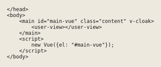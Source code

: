 
<!DOCTYPE html>
<html lang="en">
    <head>
        <title>Profile Summary For GitHub</title>
        <link rel="icon" href="/favicon.png">
        <meta charset="UTF-8">
        <meta name="viewport" content="width=device-width, initial-scale=1.0">
        <meta name="description" content="Github Profile Summary is a GitHub visualization tool written in Kotlin">
        <meta property="og:title" content="Github Profile Summary - Visualize your GitHub profile">
        <meta property="og:site_name" content="Github Profile Summary">
        <meta property="og:url" content="https://profile-summary-for-github.com">
        <meta property="og:description" content="Github Profile Summary is a GitHub visualization tool written in Kotlin">
        <meta property="og:image" content="https://user-images.githubusercontent.com/1521451/33957306-8e1d8af0-e041-11e7-8e04-3de9e32868ba.PNG">
        <link rel="stylesheet" href="https://cdnjs.cloudflare.com/ajax/libs/font-awesome/4.7.0/css/font-awesome.min.css">
        <link rel="stylesheet" href="https://fonts.googleapis.com/css?family=Barlow+Semi+Condensed">
        <link rel="stylesheet" href="https://cdn.jsdelivr.net/npm/load-awesome@1.1.0/css/square-jelly-box.min.css">
        <script src="https://cdn.jsdelivr.net/npm/chart.js@2.8.0/dist/Chart.min.js"></script>
        <script src="https://cdn.jsdelivr.net/npm/axios@0.19.0/dist/axios.min.js"></script>
        <script src="https://cdn.jsdelivr.net/npm/vue@2.6.10/dist/vue.js"></script>
        <script src="https://cdn.jsdelivr.net/npm/moment@2.24.0/min/moment.min.js"></script>
        <script src="https://cdn.jsdelivr.net/npm/js-cookie@2/src/js.cookie.min.js"></script>
        
<!-- search-view.vue -->
<template id="search-view">
    <app-frame v-slot="{requestsLeft}">
        <div class="search-screen">
            <h1>Enter GitHub username</h1>
            <input type="text" name="q" placeholder="ex. 'tipsy'" v-model="query" autofocus @keydown.enter="search">
            <div v-if="error && error.response.status === 404">
                <h4>Can't find user <span class="search-term">{{failedQuery}}</span>. Check spelling.</h4>
            </div>
            <div v-else-if="failedQuery">
                <h4>Can't build profile for <span class="search-term">{{failedQuery}}</span></h4>
                <p>
                    If you are <span class="search-term">{{failedQuery}}</span>, please
                    <a href="https://github.com/tipsy/profile-summary-for-github">star the repo</a> and try again.
                </p>
                <p>
                    The app is running with two GitHub tokens, giving 10 000 requests per hour.
                    The first 5000 requests can be used to build any profile, while the last 5000 requests are
                    reserved for users building their own profile. To confirm that you're building your own
                    profile, we check if you've starred the repository.
                </p>
            </div>
            <div v-if="requestsLeft === 0">
                The app is rate limited. Please come back later or build the app locally and use your own tokens.
            </div>
        </div>
    </app-frame>
</template>
<script>
    Vue.component("search-view", {
        template: "#search-view",
        data: () => ({
            error: null,
            failedQuery: "",
            query: ""
        }),
        methods: {
            search() {
                this.error = null;
                this.failedQuery = null;
                axios.get("/api/can-load?user=" + this.query)
                    .then(() => window.location = "/user/" + this.query)
                    .catch(error => {
                        this.error = error;
                        this.failedQuery = this.query
                    });
            }
        },
    });
</script>
<style>
    .search-screen {
        display: flex;
        flex-direction: column;
        align-items: center;
    }

    .search-term {
        border: 1px solid rgba(0, 0, 0, 0.2);
        background: rgba(0, 0, 0, 0.025);
        padding: 1px 2px;
        font-family: monospace;
        font-size: 80%;
    }

    .search-screen input {
        height: 40px;
        font-size: 18px;
        padding: 0 15px;
        border: 0;
    }
</style>

<!-- share-bar.vue -->
<template id="share-bar">
    <div class="share-bar">
        <a class="social-btn" :href="twitterUrl" rel="nofollow" title="Share on Twitter"><i class="fa fa-fw fa-twitter"></i>Share on Twitter</a>
        <a class="social-btn" :href="facebookUrl" rel="nofollow" title="Share on Facebook"><i class="fa fa-fw fa-facebook"></i>Share on Facebook</a>
    </div>
</template>
<script>
    Vue.component("share-bar", {
        template: "#share-bar",
        props: ["user"],
        computed: {
            profileUrl: function () {
                return "https://profile-summary-for-github.com/user/" + this.user.login;
            },
            shareText: function () {
                return this.user.login + "'s GitHub profile - Visualized:";
            },
            twitterUrl: function () {
                return "https://twitter.com/intent/tweet?url=" + this.profileUrl + "&text=" + this.shareText + "&via=javalin_io&related=javalin_io";
            },
            facebookUrl: function () {
                return "https://facebook.com/sharer.php?u=" + this.profileUrl + "&quote=" + this.shareText
            }
        }
    });
</script>
<style>
    .share-bar {
        position: absolute;
        top: 0;
        left: 50%;
        transform: translateX(-50%);
        background: rgba(0, 0, 0, .04);
        font-size: 14px;
        text-align: center;
    }

    .share-bar a {
        white-space: nowrap;
        margin: 5px 8px;
        display: inline-block;
    }

    .share-bar a i {
        color: #0082c8;
    }

    @media (max-width: 480px) {
        .share-bar {
            width: 100%;
        }
    }
</style>

<!-- user-info.vue -->
<template id="user-info">
    <div class="user-info">
        <img :src="user.avatarUrl" :alt="user.login">
        <div class="details">
            <div><i class="fa fa-fw fa-user"></i>{{ user.login }}
                <small v-if="user.name">({{ user.name }})</small>
            </div>
            <div><i class="fa fa-fw fa-database"></i>{{ user.publicRepos }} public repos</div>
            <div><i class="fa fa-fw fa-clock-o"></i>Joined GitHub {{ timeAgo }}</div>
            <div v-if="user.email"><i class="fa fa-fw fa-envelope"></i> {{ user.email }}</div>
            <div v-if="user.company"><i class="fa fa-fw fa-building"></i>{{ user.company }}</div>
            <div><i class="fa fa-fw fa-external-link"></i><a :href="user.htmlUrl" target="_blank">View profile on GitHub</a></div>
        </div>
        <div class="chart-container commits-per-quarter">
            <canvas id="quarterCommitCount"></canvas>
        </div>
    </div>
</template>
<script>
    Vue.component("user-info", {
        template: "#user-info",
        props: ["user", "data"],
        computed: {
            timeAgo() {
                return moment(this.user.createdAt).fromNow()
            }
        },
        mounted() {
            lineChart("quarterCommitCount", this.data)
        }
    });
</script>
<style>
    .user-info {
        display: flex;
        padding-bottom: 40px;
    }

    .user-info img {
        align-self: center;
        border-radius: 3px;
        width: 175px;
        margin-right: 20px;
    }

    .user-info .details {
        display: flex;
        flex-direction: column;
        justify-content: space-between;
        margin-right: 20px;
        flex-shrink: 0;
    }

    .user-info i.fa {
        color: rgba(0, 0, 0, 0.67);
        margin-right: 5px;
    }

    .user-info .commits-per-quarter {
        flex-grow: 1;
        flex-shrink: 1;
        position: relative;
    }

    .user-info .commits-per-quarter::after {
        content: "Commits per quarter";
        position: absolute;
        right: 40px;
        bottom: -15px;
        font-size: 13px;
    }

    @media (max-width: 480px) {
        .user-info img,
        .user-info .commits-per-quarter{
            display: none;
        }
    }
</style>

<!-- donut-charts.vue -->
<template id="donut-charts">
    <div class="charts">
        <div class="chart-row">
            <div class="chart-container chart-container--third">
                <h2>Repos per Language</h2>
                <canvas id="langRepoCount"></canvas>
            </div>
            <div v-if="Math.max(...Object.values(data.repoStarCount)) > 0" class="chart-container chart-container--third">
                <h2>Stars per Language</h2>
                <canvas id="langStarCount"></canvas>
            </div>
            <div class="chart-container chart-container--third">
                <h2>Commits per Language</h2>
                <canvas id="langCommitCount"></canvas>
            </div>
        </div>
        <div class="chart-row">
            <div class="chart-container chart-container--half">
                <h2>Commits per Repo
                    <small v-if="Object.keys(data.repoCommitCount).length === 10">(top 10)</small>
                </h2>
                <canvas id="repoCommitCount"></canvas>
            </div>
            <div v-if="Object.keys(data.repoStarCount).length > 0" class="chart-container chart-container--half">
                <h2>Stars per Repo
                    <small v-if="Object.keys(data.repoStarCount).length == 10">(top 10)</small>
                </h2>
                <canvas id="repoStarCount"></canvas>
            </div>
        </div>
    </div>
</template>
<script>
    Vue.component("donut-charts", {
        template: "#donut-charts",
        props: ["data"],
        mounted() {
            donutChart("langRepoCount", this.data);
            donutChart("langStarCount", this.data);
            donutChart("langCommitCount", this.data);
            donutChart("repoCommitCount", this.data);
            donutChart("repoStarCount", this.data);
        }
    });
</script>
<style>
    canvas {
        user-select: none;
    }

    .charts,
    .chart-row {
        overflow: auto;
    }

    .chart-row {
        padding-bottom: 40px;
    }

    .chart-row {
        border-top: 1px solid rgba(0, 0, 0, 0.1);
        display: flex;
        justify-content: space-around;
    }

    .chart-container--third {
        width: 33%;
    }

    .chart-container--half {
        width: 50%;
    }

    @media (max-width: 900px) {
        .chart-container--third,
        .chart-container--half {
            width: 100%;
        }

        .chart-row {
            display: block;
        }

    }

    @media (max-width: 480px) {
        footer {
            display: none;
        }
    }
</style>

<!-- _main-styles.vue -->
<style>
    * {
        font-family: 'Barlow Semi Condensed', sans-serif;
        outline: 0;
        box-sizing: border-box;
    }

    [v-cloak] {
        display: none;
    }

    html {
        font-size: 18px;
        background: #eee9df;
        padding: 60px 30px;
        overflow-y: scroll;
    }

    body {
        margin: 0;
    }

    h1, h2, h3, h4 {
        font-weight: 400;
    }

    a {
        color: #0082c8;
        text-decoration: none;
    }

    .content {
        max-width: 1200px;
        margin: 0 auto;
    }

    .fade-in {
        opacity: 0;
        animation: fade-in .2s linear forwards;
    }

    @keyframes fade-in {
        from {
            opacity: 0;
        }
        to {
            opacity: 1;
        }
    }
</style>

<!-- loading-bouncer.vue -->
<template id="loading-bouncer">
    <div class="loading-bouncer" style="opacity: 0; animation: fade-in 0.2s linear 0.5s forwards">
        <div class="la-square-jelly-box la-3x">
            <div></div>
            <div></div>
        </div>
        <h2>Analyzing GitHub profile</h2>
        <h3 style="opacity: 0; animation: fade-in 0.2s linear 4s forwards">This could take some time ...</h3>
        <h3 style="opacity: 0; animation: fade-in 0.2s linear 8s forwards">This user has a lot of repos!</h3>
    </div>
</template>
<script>
    Vue.component("loading-bouncer", {template: "#loading-bouncer"});
</script>
<style>
    .loading-bouncer {
        margin-top: 50px;
        display: flex;
        flex-direction: column;
        align-items: center;
    }

    .la-square-jelly-box {
        color: #38abe2;
    }
</style>

<!-- _charts.vue -->
<script>
    function donutChart(objectName, data) {
        let canvas = document.getElementById(objectName);
        if (canvas === null) {
            return;
        }
        let userId = data.user.login;
        let labels = Object.keys(data[objectName]);
        let values = Object.values(data[objectName]);
        let colors = createColorArray(labels.length);
        let tooltipInfo = null;
        window.languageColors = window.languageColors || {};
        if ("langRepoCount" === objectName) {
            // when the first language-set is loaded, set a color-profile for all languages
            labels.forEach((language, i) => languageColors[language] = colors[i]);
        }
        if (["langRepoCount", "langStarCount", "langCommitCount"].indexOf(objectName) > -1) {
            // if the dataset is language-related, load color-profile
            labels.forEach((language, i) => colors[i] = languageColors[language]);
        }
        if (objectName === "repoCommitCount") {
            tooltipInfo = data[objectName + "Descriptions"]; // high quality programming
            arrayRotate(colors, 4); // change starting color
        }
        if (objectName === "repoStarCount") {
            tooltipInfo = data[objectName + "Descriptions"]; // high quality programming
            arrayRotate(colors, 2); // change starting color
        }
        new Chart(canvas.getContext("2d"), {
            type: "doughnut",
            data: {
                labels: labels,
                datasets: [{
                    data: values,
                    backgroundColor: colors
                }]
            },
            options: {
                animation: false,
                rotation: (-0.40 * Math.PI),
                legend: { // todo: fix duplication ?
                    position: window.innerWidth < 600 ? "bottom" : "left",
                    labels: {
                        fontSize: window.innerWidth < 600 ? 10 : 12,
                        padding: window.innerWidth < 600 ? 8 : 10,
                        boxWidth: window.innerWidth < 600 ? 10 : 12
                    }
                },
                tooltips: {
                    callbacks: {
                        afterLabel: function (tooltipItem, data) {
                            if (tooltipInfo !== null) {
                                return wordWrap(tooltipInfo[data["labels"][tooltipItem["index"]]], 45);
                            }
                        }
                    },
                },
                onClick: function (e, data) {
                    try {
                        let label = labels[data[0]._index];
                        let canvas = data[0]._chart.canvas.id;
                        if (canvas === "repoStarCount" || canvas === "repoCommitCount") {
                            window.open("https://github.com/" + userId + "/" + label, "_blank");
                            window.focus();
                        } else {
                            window.open("https://github.com/" + userId + "?utf8=%E2%9C%93&tab=repositories&q=&type=source&language=" + encodeURIComponent(label), "_blank");
                            window.focus();
                        }
                    } catch (ignored) {
                    }
                },
                onResize: function (instance) { // todo: fix duplication ?
                    instance.chart.options.legend.position = window.innerWidth < 600 ? "bottom" : "left";
                    instance.chart.options.legend.labels.fontSize = window.innerWidth < 600 ? 10 : 12;
                    instance.chart.options.legend.labels.padding = window.innerWidth < 600 ? 8 : 10;
                    instance.chart.options.legend.labels.boxWidth = window.innerWidth < 600 ? 10 : 12;
                }
            }
        });

        function createColorArray(length) {
            const colors = ["#54ca76", "#f5c452", "#f2637f", "#9261f3", "#31a4e6", "#55cbcb"];
            let array = [...Array(length).keys()].map(i => colors[i % colors.length]);
            // avoid first and last colors being the same
            if (length % colors.length === 1) {
                array[length - 1] = colors[1];
            }
            return array;
        }

        function arrayRotate(arr, n) {
            for (let i = 0; i < n; i++) {
                arr.push(arr.shift());
            }
            return arr
        }

        function wordWrap(str, n) {
            if (str === null) {
                return null;
            }
            let currentLine = [];
            let resultLines = [];
            str.split(" ").forEach(word => {
                currentLine.push(word);
                if (currentLine.join(" ").length > n) {
                    resultLines.push(currentLine.join(" "));
                    currentLine = [];
                }
            });
            if (currentLine.length > 0) {
                resultLines.push(currentLine.join(" "));
            }
            return resultLines
        }
    }

    function lineChart(objectName, data) {
        new Chart(document.getElementById(objectName).getContext("2d"), {
            type: "line",
            data: {
                labels: Object.keys(data[objectName]),
                datasets: [{
                    label: "Commits",
                    data: Object.values(data[objectName]),
                    backgroundColor: "rgba(67, 142, 233, 0.2)",
                    borderColor: "rgba(67, 142, 233, 1)",
                    lineTension: 0
                }]
            },
            options: {
                maintainAspectRatio: false,
                animation: false,
                scales: {
                    xAxes: [{
                        display: false
                    }],
                    yAxes: [{
                        position: "right",
                        beginAtZero: true
                    }]
                },
                legend: {
                    display: false
                },
                tooltips: {
                    intersect: false
                }
            }
        });
    }
</script>

<!-- app-frame.vue -->
<template id="app-frame">
    <div>
        <main class="main-content">
            <slot :requests-left="requestsLeft"></slot>
        </main>
        <footer>
            GitHub profile summary is built with <a href="https://javalin.io">javalin</a> <small>(kotlin web framework)</small> and
            <a href="http://www.chartjs.org/docs/latest/" target="_blank">chart.js</a> <small>(visualization)</small>.
            Source is on <a href="https://github.com/tipsy/profile-summary-for-github" target="_blank">GitHub</a>.
        </footer>
        <span class="rate-limit">
            <span v-if="requestsLeft === 0">The app is currently rate-limited<br>Please check back later</span>
            <span v-if="requestsLeft !== 0"><strong>{{requestsLeft}}</strong> requests left <br> before rate-limit</span>
        </span>
    </div>
</template>
<script>
    Vue.component("app-frame", {
        template: "#app-frame",
        data: () => ({
            requestsLeft: 9876,
        }),
        created() {
            let wsProtocol = window.location.protocol.indexOf("https") > -1 ? "wss" : "ws";
            let ws = new WebSocket(wsProtocol + "://" + location.hostname + ":" + location.port + "/rate-limit-status");
            ws.onmessage = msg => this.requestsLeft = msg.data;
        },
    });
</script>
<style>
    footer {
        font-size: 17px;
        position: fixed;
        left: 0;
        bottom: 0;
        width: 100%;
        text-align: center;
        padding: 10px 30px;
        border-top: 1px solid rgba(0, 0, 0, 0.1);
        background: #eee9df;
    }

    .rate-limit {
        position: fixed;
        right: 20px;
        bottom: 60px;
        background: #fff;
        padding: 10px;
        box-shadow: 0 1px 1px rgba(0, 0, 0, 0.3);
        font-size: 16px;
    }

    @media (max-width: 480px) {
        .rate-limit {
            padding: 5px 8px;
            font-size: 13px;
            bottom: 0;
            right: 0;
        }
    }
</style>

<!-- _gtm.vue -->
<script>
    (function(w,d,s,l,i){w[l]=w[l]||[];w[l].push({'gtm.start':
    new Date().getTime(),event:'gtm.js'});var f=d.getElementsByTagName(s)[0],
    j=d.createElement(s),dl=l!='dataLayer'?'&l='+l:'';j.async=true;j.src=
    '//www.googletagmanager.com/gtm.js?id='+i+dl;f.parentNode.insertBefore(j,f);
    })(window,document,'script','dataLayer',Cookies.get("gtm-id"));
</script>

<!-- user-view.vue -->
<template id="user-view">
    <app-frame v-slot="{requestsLeft}">
        <loading-bouncer v-if="!data && !error"></loading-bouncer>
        <div v-if="data" class="fade-in">
            <share-bar :user="user"></share-bar>
            <user-info :user="user" :data="data"></user-info>
            <donut-charts :data="data"></donut-charts>
        </div>
        <div v-if="error">
            <div v-if="error.response.status === 404">User not found.</div>
            <div v-else-if="requestsLeft >= 5000">Something went wrong. Please try again.</div>
            <div v-else-if="requestsLeft < 5000">Less than 5000 requests left. Please star the repo and try again.</div>
            <div v-else-if="requestsLeft === 0">The app is rate-limited. Please come back later.</div>
        </div>
    </app-frame>
</template>
<script>
    Vue.component("user-view", {
        template: "#user-view",
        data: () => ({
            data: null,
            user: null,
            error: null,
        }),
        created() {
            let userId = this.$javalin.pathParams["user"];
            axios.get("/api/user/" + userId).then(response => {
                this.data = response.data;
                this.user = response.data.user;
            }).catch(error => this.error = error);
        },
    });
</script>

<script>
    Vue.prototype.$javalin = {
        pathParams: {"user":"moazalewaity"},
        queryParams: {},
        state: {}
    }
</script>

    </head>
    <body>
        <main id="main-vue" class="content" v-cloak>
            <user-view></user-view>
        </main>
        <script>
            new Vue({el: "#main-vue"});
        </script>
    </body>
</html>
